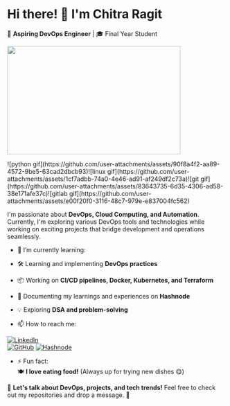 # Hi there! 👋 I'm Chitra Ragit  
🚀 **Aspiring DevOps Engineer** | 🎓 Final Year Student 

<p>
  <img src="![python gif](https://github.com/user-attachments/assets/90f8a4f2-aa89-4572-9be5-63cad2dbcb93)" width="400" height="250">
</p> 
![python gif](https://github.com/user-attachments/assets/90f8a4f2-aa89-4572-9be5-63cad2dbcb93)![linux gif](https://github.com/user-attachments/assets/1cf7adbb-74a0-4e46-ad91-af249df2c73a)![git gif](https://github.com/user-attachments/assets/83643735-6d35-4306-ad58-38e171afe37c)![gitlab gif](https://github.com/user-attachments/assets/e00f20f0-3116-48c7-979e-e837004fc562)



 

I'm passionate about **DevOps, Cloud Computing, and Automation**. Currently, I'm exploring various DevOps tools and technologies while working on exciting projects that bridge development and operations seamlessly.  

- 🌱 I’m currently learning:  
- 🛠 Learning and implementing **DevOps practices**  
- 📦 Working on **CI/CD pipelines, Docker, Kubernetes, and Terraform**  
- 📝 Documenting my learnings and experiences on **Hashnode**  
- 💡 Exploring **DSA and problem-solving** 

- 📫 How to reach me:
  
 [![LinkedIn](https://img.shields.io/badge/-LinkedIn-blue?style=flat&logo=Linkedin&logoColor=white)](https://www.linkedin.com/in/chitra-ragit-283aa422a/)  
[![GitHub](https://img.shields.io/badge/-GitHub-black?style=flat&logo=github)]([https://github.com/your-username](https://github.com/ChitraRagit123))  
[![Hashnode](https://img.shields.io/badge/-Hashnode-2962FF?style=flat&logo=hashnode&logoColor=white)](https://hashnode.com/@chitra581)  

- ⚡ Fun fact:  
🍽️ **I love eating food!** (Always up for trying new dishes 😋)


💬 **Let's talk about DevOps, projects, and tech trends!** Feel free to check out my repositories and drop a message. 🚀  
